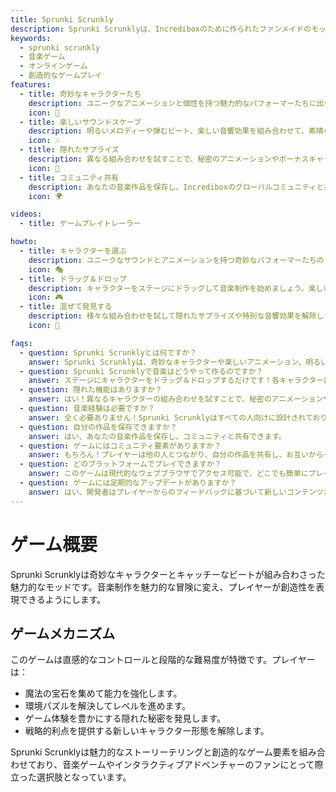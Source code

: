 ```yaml
---
title: Sprunki Scrunkly
description: Sprunki Scrunklyは、Incrediboxのために作られたファンメイドのモッドで、音楽制作を楽しい冒険に変えます。プレイヤーは魅力的なキャラクターとキャッチーなビートを探索し、すべてのレベルの音楽愛好家にユニークな遊び場を提供します。
keywords:
  - sprunki scrunkly
  - 音楽ゲーム
  - オンラインゲーム
  - 創造的なゲームプレイ
features:
  - title: 奇妙なキャラクターたち
    description: ユニークなアニメーションと個性を持つ魅力的なパフォーマーたちに出会い、それぞれがあなたの創作に特別な音楽ループを提供します。
    icon: 🌟
  - title: 楽しいサウンドスケープ
    description: 明るいメロディーや弾むビート、楽しい音響効果を組み合わせて、素晴らしい作品を作りましょう。
    icon: 🎶
  - title: 隠れたサプライズ
    description: 異なる組み合わせを試すことで、秘密のアニメーションやボーナスキャラクターを発見しましょう。
    icon: 🎉
  - title: コミュニティ共有
    description: あなたの音楽作品を保存し、Incrediboxのグローバルコミュニティと共有しましょう。
    icon: 🌍

videos:
  - title: ゲームプレイトレーラー

howto:
  - title: キャラクターを選ぶ
    description: ユニークなサウンドとアニメーションを持つ奇妙なパフォーマーたちのラインナップから選びましょう。
    icon: 🎭
  - title: ドラッグ＆ドロップ
    description: キャラクターをステージにドラッグして音楽制作を始めましょう。楽しいアニメーションで生き生きと動きます。
    icon: 🎮
  - title: 混ぜて発見する
    description: 様々な組み合わせを試して隠れたサプライズや特別な音響効果を解除しましょう。
    icon: 🔄

faqs:
  - question: Sprunki Scrunklyとは何ですか？
    answer: Sprunki Scrunklyは、奇妙なキャラクターや楽しいアニメーション、明るいサウンドスケープが特徴のIncrediboxのファンメイドモッドです。
  - question: Sprunki Scrunklyで音楽はどうやって作るのですか？
    answer: ステージにキャラクターをドラッグ＆ドロップするだけです！各キャラクターは独自のサウンドとアニメーションを持っています。
  - question: 隠れた機能はありますか？
    answer: はい！異なるキャラクターの組み合わせを試すことで、秘密のアニメーションやボーナスキャラクターが発見できます。
  - question: 音楽経験は必要ですか？
    answer: 全く必要ありません！Sprunki Scrunklyはすべての人向けに設計されており、経験レベルに関係なく素晴らしい音楽を簡単に作成できます。
  - question: 自分の作品を保存できますか？
    answer: はい、あなたの音楽作品を保存し、コミュニティと共有できます。
  - question: ゲームにはコミュニティ要素がありますか？
    answer: もちろん！プレイヤーは他の人とつながり、自分の作品を共有し、お互いからインスピレーションを得ることができます。
  - question: どのプラットフォームでプレイできますか？
    answer: このゲームは現代的なウェブブラウザでアクセス可能で、どこでも簡単にプレイできます。
  - question: ゲームには定期的なアップデートがありますか？
    answer: はい、開発者はプレイヤーからのフィードバックに基づいて新しいコンテンツが含まれる定期的なアップデートをリリースする予定です。
---
```


# ゲーム概要

Sprunki Scrunklyは奇妙なキャラクターとキャッチーなビートが組み合わさった魅力的なモッドです。音楽制作を魅力的な冒険に変え、プレイヤーが創造性を表現できるようにします。

## ゲームメカニズム

このゲームは直感的なコントロールと段階的な難易度が特徴です。プレイヤーは：

- 魔法の宝石を集めて能力を強化します。
- 環境パズルを解決してレベルを進めます。
- ゲーム体験を豊かにする隠れた秘密を発見します。
- 戦略的利点を提供する新しいキャラクター形態を解除します。

Sprunki Scrunklyは魅力的なストーリーテリングと創造的なゲーム要素を組み合わせており、音楽ゲームやインタラクティブアドベンチャーのファンにとって際立った選択肢となっています。
